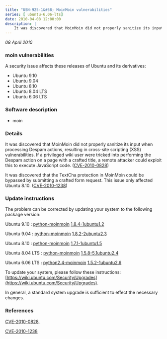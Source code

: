 ```yaml
---
title: "USN-925-1&#58; MoinMoin vulnerabilities"
series: [ ubuntu-6.06-lts]
date: 2010-04-08 12:00:00
description: |
    It was discovered that MoinMoin did not properly sanitize its input when processing Despam actions, resulting in cross-site scripting (XSS) vulnerabilities. If a privileged wiki user were tricked into performing the Despam action on a page with a crafted title, a remote attacker could exploit this to execute JavaScript code. ([CVE-2010-0828](http://people.ubuntu.com/~ubuntu-security/cve/CVE-2010-0828))
--- 
```

 
 

*08 April 2010*

### moin vulnerabilities

A security issue affects these releases of Ubuntu and its derivatives:

* Ubuntu 9.10
* Ubuntu 9.04
* Ubuntu 8.10
* Ubuntu 8.04 LTS
* Ubuntu 6.06 LTS

### Software description

* moin 

### Details

It was discovered that MoinMoin did not properly sanitize its input when processing Despam actions, resulting in cross-site scripting (XSS) vulnerabilities. If a privileged wiki user were tricked into performing the Despam action on a page with a crafted title, a remote attacker could exploit this to execute JavaScript code. ([CVE-2010-0828](http://people.ubuntu.com/~ubuntu-security/cve/CVE-2010-0828))

It was discovered that the TextCha protection in MoinMoin could be bypassed by submitting a crafted form request. This issue only affected Ubuntu 8.10. ([CVE-2010-1238](http://people.ubuntu.com/~ubuntu-security/cve/CVE-2010-1238)) 

### Update instructions

The problem can be corrected by updating your system to the following package version:

Ubuntu 9.10
 : [python-moinmoin](https://launchpad.net/ubuntu/+source/moin) <span> [1.8.4-1ubuntu1.2](https://launchpad.net/ubuntu/+source/moin/1.8.4-1ubuntu1.2) </span> 

Ubuntu 9.04
 : [python-moinmoin](https://launchpad.net/ubuntu/+source/moin) <span> [1.8.2-2ubuntu2.3](https://launchpad.net/ubuntu/+source/moin/1.8.2-2ubuntu2.3) </span> 

Ubuntu 8.10
 : [python-moinmoin](https://launchpad.net/ubuntu/+source/moin) <span> [1.7.1-1ubuntu1.5](https://launchpad.net/ubuntu/+source/moin/1.7.1-1ubuntu1.5) </span> 

Ubuntu 8.04 LTS
 : [python-moinmoin](https://launchpad.net/ubuntu/+source/moin) <span> [1.5.8-5.1ubuntu2.4](https://launchpad.net/ubuntu/+source/moin/1.5.8-5.1ubuntu2.4) </span> 

Ubuntu 6.06 LTS
 : [python2.4-moinmoin](https://launchpad.net/ubuntu/+source/moin) <span> [1.5.2-1ubuntu2.6](https://launchpad.net/ubuntu/+source/moin/1.5.2-1ubuntu2.6) </span> 

To update your system, please follow these instructions: [https://wiki.ubuntu.com/Security/Upgrades](https://wiki.ubuntu.com/Security/Upgrades).

In general, a standard system upgrade is sufficient to effect the necessary changes. 

### References

 
 [CVE-2010-0828](http://people.ubuntu.com/~ubuntu-security/cve/CVE-2010-0828), 

 [CVE-2010-1238](http://people.ubuntu.com/~ubuntu-security/cve/CVE-2010-1238)
 

